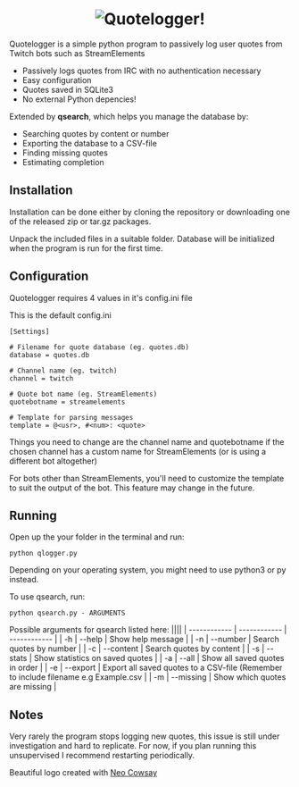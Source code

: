 <h1 align="center">
  <img src="https://github.com/user-attachments/assets/727ac73f-7bfe-4802-acc4-f6802347cc2c" alt="Quotelogger!">

</h1>

Quotelogger is a simple python program to passively log user quotes from Twitch bots such as StreamElements

- Passively logs quotes from IRC with no authentication necessary
- Easy configuration
- Quotes saved in SQLite3
- No external Python depencies!

Extended by **qsearch**, which helps you manage the database by:
- Searching quotes by content or number
- Exporting the database to a CSV-file
- Finding missing quotes
- Estimating completion

## Installation
Installation can be done either by cloning the repository or downloading one of the released zip or tar.gz packages.

Unpack the included files in a suitable folder.  Database will be initialized when the program is run for the first time.

## Configuration
Quotelogger requires 4 values in it's config.ini file

This is the default config.ini
```
[Settings]

# Filename for quote database (eg. quotes.db)
database = quotes.db

# Channel name (eg. twitch)
channel = twitch

# Quote bot name (eg. StreamElements)
quotebotname = streamelements

# Template for parsing messages
template = @<usr>, #<num>: <quote>
```
Things you need to change are the channel name and quotebotname if the chosen channel has a custom name for StreamElements (or is using a different bot altogether)

For bots other than StreamElements, you'll need to customize the template to suit the output of the bot. This feature may change in the future.

## Running
Open up the your folder in the terminal and run:
```
python qlogger.py
```
Depending on your operating system, you might need to use python3 or py instead.

To use qsearch, run:
```
python qsearch.py - ARGUMENTS
```
Possible arguments for qsearch listed here:
||||
| ------------ | ------------ | ------------ |
| -h | --help | Show help message |
| -n | --number | Search quotes by number |
| -c | --content | Search quotes by content |
| -s | --stats | Show statistics on saved quotes |
| -a | --all | Show all saved quotes in order |
| -e | --export | Export all saved quotes to a CSV-file (Remember to include filename e.g Example.csv |
| -m | --missing | Show which quotes are missing |

## Notes
Very rarely the program stops logging new quotes, this issue is still under investigation and hard to replicate.
For now, if you plan running this unsupervised I recommend restarting periodically.

Beautiful logo created with [Neo Cowsay](https://github.com/Code-Hex/Neo-cowsay)
